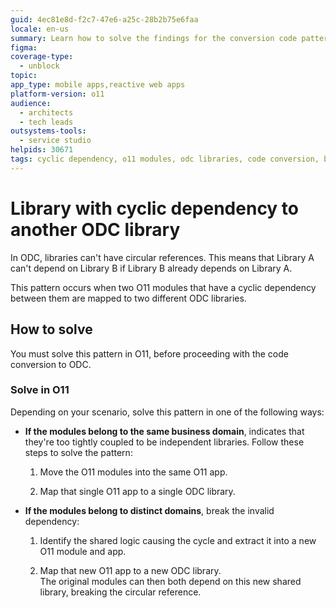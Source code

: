 ```yaml
---
guid: 4ec81e8d-f2c7-47e6-a25c-28b2b75e6faa
locale: en-us
summary: Learn how to solve the findings for the conversion code pattern "Library with cyclic dependency to another ODC library".
figma:
coverage-type:
  - unblock
topic:
app_type: mobile apps,reactive web apps
platform-version: o11
audience:
  - architects
  - tech leads
outsystems-tools:
  - service studio
helpids: 30671
tags: cyclic dependency, o11 modules, odc libraries, code conversion, business domain
---
```

# Library with cyclic dependency to another ODC library

In ODC, libraries can't have circular references. This means that Library A can't depend on Library B if Library B already depends on Library A.

This pattern occurs when two O11 modules that have a cyclic dependency between them are mapped to two different ODC libraries.

## How to solve

You must solve this pattern in O11, before proceeding with the code conversion to ODC.

### Solve in O11

Depending on your scenario, solve this pattern in one of the following ways:

* **If the modules belong to the same business domain**, indicates that they're too tightly coupled to be independent libraries. Follow these steps to solve the pattern:

  1. Move the O11 modules into the same O11 app.

  1. Map that single O11 app to a single ODC library.

* **If the modules belong to distinct domains**, break the invalid dependency:

  1. Identify the shared logic causing the cycle and extract it into a new O11 module and app.

  1. Map that new O11 app to a new ODC library.  
     The original modules can then both depend on this new shared library, breaking the circular reference.
